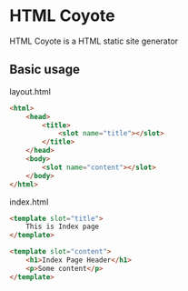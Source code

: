 # HTML Coyote

HTML Coyote is a HTML static site generator

## Basic usage

layout.html
```html
<html>
    <head>
        <title>
            <slot name="title"></slot>
        </title>
    </head>
    <body>
        <slot name="content"></slot>
    </body>
</html>
```

index.html
```html
<template slot="title">
    This is Index page
</template>

<template slot="content">
    <h1>Index Page Header</h1>
    <p>Some content</p>
</template>
```